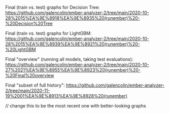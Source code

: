 Final (train vs. test) graphs for Decision Tree: https://github.com/galencolin/ember-analyzer-2/tree/main/2020-10-28%2015%EA%9E%8918%EA%9E%8935%20(runember)%20-%20Decision%20Tree

Final (train vs. test) graphs for LightGBM: https://github.com/galencolin/ember-analyzer-2/tree/main/2020-10-28%2015%EA%9E%8939%EA%9E%8921%20(runember)%20-%20LightGBM

Final "overview" (running all models, taking test evaluations): https://github.com/galencolin/ember-analyzer-2/tree/main/2020-10-27%2021%EA%9E%8955%EA%9E%8923%20(runember)%20-%20Final%20overview

Final "subset of full history": https://github.com/galencolin/ember-analyzer-2/tree/main/2020-11-19%2001%EA%9E%8913%EA%9E%8928%20(runember)

// change this to be the most recent one with better-looking graphs